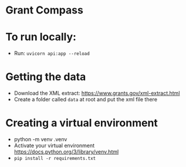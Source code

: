 # Grant Compass

# To run locally:
- Run: `uvicorn api:app --reload`

# Getting the data
- Download the XML extract: https://www.grants.gov/xml-extract.html
- Create a folder called `data` at root and put the xml file there

# Creating a virtual environment
- python -m venv .venv
- Activate your virtual environment https://docs.python.org/3/library/venv.html
- `pip install -r requirements.txt`
